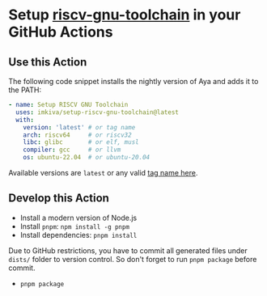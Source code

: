 # Setup [riscv-gnu-toolchain](https://github.com/riscv-collab/riscv-gnu-toolchain) in your GitHub Actions

## Use this Action

The following code snippet installs the nightly version of Aya and adds it to the PATH:

```yaml
- name: Setup RISCV GNU Toolchain
  uses: imkiva/setup-riscv-gnu-toolchain@latest
  with:
    version: 'latest' # or tag name
    arch: riscv64     # or riscv32
    libc: glibc       # or elf, musl
    compiler: gcc     # or llvm
    os: ubuntu-22.04  # or ubuntu-20.04
```

Available versions are `latest` or any valid [tag name here](https://github.com/riscv-collab/riscv-gnu-toolchain/tags).

## Develop this Action

- Install a modern version of Node.js
- Install `pnpm`: `npm install -g pnpm`
- Install dependencies: `pnpm install`

Due to GitHub restrictions, you have to commit all generated files under `dists/`
folder to version control. So don't forget to run `pnpm package` before commit.
- `pnpm package`
